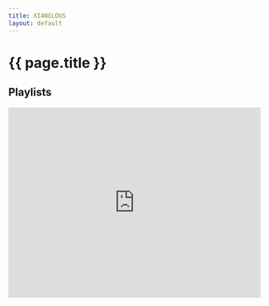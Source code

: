 ```yaml
---
title: XIANGLOUS
layout: default
---
```


# {{ page.title }}

## Playlists
<div id="playlist">
    <iframe src="https://open.spotify.com/embed/track/3P3UA61WRQqwCXaoFOTENd" width="100%" height="380" frameBorder="0" allowtransparency="true" allow="encrypted-media"></iframe>
</div>